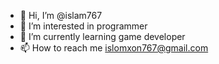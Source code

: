 - 👋 Hi, I’m @islam767
- 👀 I’m interested in programmer
- 🌱 I’m currently learning game developer
- 📫 How to reach me islomxon767@gmail.com

<!---
islam767/islam767 is a ✨ special ✨ repository because its `README.md` (this file) appears on your GitHub profile.
You can click the Preview link to take a look at your changes.
--->
